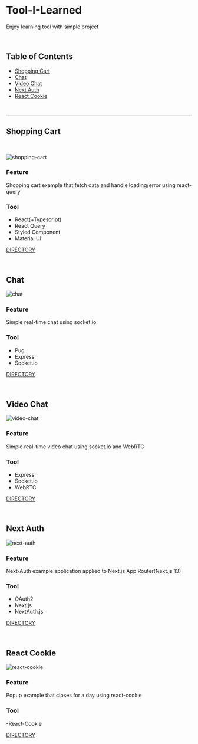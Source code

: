 # Tool-I-Learned

Enjoy learning tool with simple project

<br>

## Table of Contents

- [Shopping Cart](#shopping-cart)
- [Chat](#chat)
- [Video Chat](#video-chat)
- [Next Auth](#next-auth)
- [React Cookie](#react-cookie)

<br>
<hr>

## Shopping Cart

<br>

![shopping-cart](https://user-images.githubusercontent.com/97126757/218678455-40c35176-8cdc-447a-a240-f4c6ee7125f3.gif)

### Feature

Shopping cart example that fetch data and handle loading/error using react-query

### Tool

- React(+Typescript)
- React Query
- Styled Component
- Material UI

[DIRECTORY](./shopping-cart/)

<br>

## Chat

![chat](https://user-images.githubusercontent.com/97126757/218678869-d78ab8cf-883c-4b6e-9721-5625df1134bd.gif)

### Feature

Simple real-time chat using socket.io

### Tool

- Pug
- Express
- Socket.io

[DIRECTORY](./chat/)

<br>

## Video Chat

![video-chat](.github/video-chat.gif)

### Feature

Simple real-time video chat using socket.io and WebRTC

### Tool

- Express
- Socket.io
- WebRTC

[DIRECTORY](./video-chat/)

<br>

## Next Auth

![next-auth](https://github.com/happyuniv/Tool-I-Learned/assets/97126757/010a0f56-b6d6-49d1-8bfe-2b2c32f3b1f4)

### Feature

Next-Auth example application applied to Next.js App Router(Next.js 13)

### Tool

- OAuth2
- Next.js
- NextAuth.js

[DIRECTORY](./next-auth/)

<br>

## React Cookie

![react-cookie](https://github.com/happyuniv/Tool-I-Learned/assets/97126757/d6f0b94d-ce9e-49c9-a7ac-9b47328f7bc5)

### Feature

Popup example that closes for a day using react-cookie

### Tool

-React-Cookie

[DIRECTORY](./react-cookie/)

<br>

